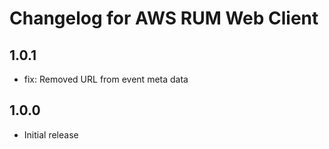 # Changelog for AWS RUM Web Client

<!--LATEST=1.0.1-->
<!--ENTRYINSERT-->

## 1.0.1

-   fix: Removed URL from event meta data

## 1.0.0

-   Initial release
